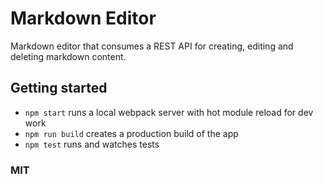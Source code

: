 # Markdown Editor

Markdown editor that consumes a REST API for creating, editing and deleting markdown content.

## Getting started

- `npm start` runs a local webpack server with hot module reload for dev work
- `npm run build` creates a production build of the app
- `npm test` runs and watches tests

### MIT